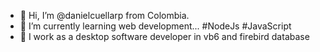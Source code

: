 - :wave: Hi, I’m @danielcuellarp from Colombia.
- :cookie: I’m currently learning web development... #NodeJs #JavaScript
- :briefcase: I work as a desktop software developer in vb6 and firebird database

